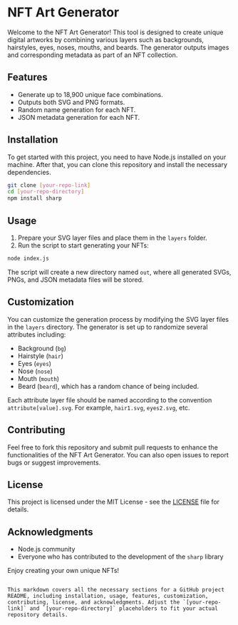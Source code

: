 # NFT Art Generator

Welcome to the NFT Art Generator! This tool is designed to create unique digital artworks by combining various layers such as backgrounds, hairstyles, eyes, noses, mouths, and beards. The generator outputs images and corresponding metadata as part of an NFT collection.

## Features

- Generate up to 18,900 unique face combinations.
- Outputs both SVG and PNG formats.
- Random name generation for each NFT.
- JSON metadata generation for each NFT.

## Installation

To get started with this project, you need to have Node.js installed on your machine. After that, you can clone this repository and install the necessary dependencies.

```bash
git clone [your-repo-link]
cd [your-repo-directory]
npm install sharp
```

## Usage

1. Prepare your SVG layer files and place them in the `layers` folder.
2. Run the script to start generating your NFTs:

```bash
node index.js
```

The script will create a new directory named `out`, where all generated SVGs, PNGs, and JSON metadata files will be stored.

## Customization

You can customize the generation process by modifying the SVG layer files in the `layers` directory. The generator is set up to randomize several attributes including:

- Background (`bg`)
- Hairstyle (`hair`)
- Eyes (`eyes`)
- Nose (`nose`)
- Mouth (`mouth`)
- Beard (`beard`), which has a random chance of being included.

Each attribute layer file should be named according to the convention `attribute[value].svg`. For example, `hair1.svg`, `eyes2.svg`, etc.

## Contributing

Feel free to fork this repository and submit pull requests to enhance the functionalities of the NFT Art Generator. You can also open issues to report bugs or suggest improvements.

## License

This project is licensed under the MIT License - see the [LICENSE](LICENSE.md) file for details.

## Acknowledgments

- Node.js community
- Everyone who has contributed to the development of the `sharp` library

Enjoy creating your own unique NFTs!

```

This markdown covers all the necessary sections for a GitHub project README, including installation, usage, features, customization, contributing, license, and acknowledgments. Adjust the `[your-repo-link]` and `[your-repo-directory]` placeholders to fit your actual repository details.
```
